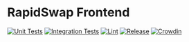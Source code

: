 # RapidSwap Frontend

[![Unit Tests](https://github.com/Uniswap/interface/actions/workflows/unit-tests.yaml/badge.svg)](https://github.com/Uniswap/interface/actions/workflows/unit-tests.yaml)
[![Integration Tests](https://github.com/Uniswap/interface/actions/workflows/integration-tests.yaml/badge.svg)](https://github.com/Uniswap/interface/actions/workflows/integration-tests.yaml)
[![Lint](https://github.com/Uniswap/interface/actions/workflows/lint.yml/badge.svg)](https://github.com/Uniswap/interface/actions/workflows/lint.yml)
[![Release](https://github.com/Uniswap/interface/actions/workflows/release.yaml/badge.svg)](https://github.com/Uniswap/interface/actions/workflows/release.yaml)
[![Crowdin](https://badges.crowdin.net/uniswap-interface/localized.svg)](https://crowdin.com/project/uniswap-interface)

